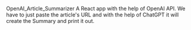 OpenAI_Article_Summarizer
A React app with the help of OpenAI API.
We have to just paste the article's URL and with the help of ChatGPT it will create the Summary and print it out.
